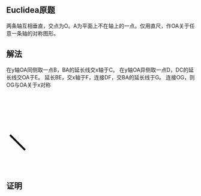 ## Euclidea原题
两条轴互相垂直，交点为O。A为平面上不在轴上的一点。仅用直尺，作OA关于任意一条轴的对称图形。

## 解法
在y轴OA同侧取一点B，BA的延长线交x轴于C。
在y轴OA异侧取一点D，DC的延长线交OA于E。
延长BE，交x轴于F，连接DF，交BA的延长线于G。
连接OG，则OG与OA关于x对称

<div>
<svg version="1.1"
         width="300" height="200"
     xmlns="http://www.w3.org/2000/svg">
     <line x1="10" x2="50" y1="110" y2="150" stroke="black" stroke-width="5"/>
</svg>
</div>

## 证明
